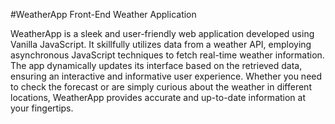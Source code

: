 #WeatherApp
Front-End Weather Application

WeatherApp is a sleek and user-friendly web application developed using Vanilla JavaScript. It skillfully utilizes data from a weather API, employing asynchronous JavaScript techniques to fetch real-time weather information. The app dynamically updates its interface based on the retrieved data, ensuring an interactive and informative user experience. Whether you need to check the forecast or are simply curious about the weather in different locations, WeatherApp provides accurate and up-to-date information at your fingertips.

